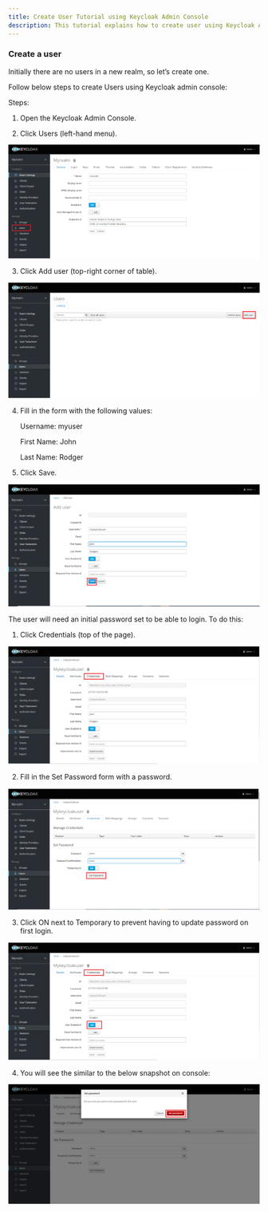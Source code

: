 ```yaml
---
title: Create User Tutorial using Keycloak Admin Console
description: This tutorial explains how to create user using Keycloak Admin Console
---
```



### Create a user

Initially there are no users in a new realm, so let’s create one.

Follow below steps to create Users using Keycloak admin console:

Steps:

1. Open the Keycloak Admin Console.

2. Click Users (left-hand menu).

 ![](_images/users-option.png)

3. Click Add user (top-right corner of table).

 ![](_images/add-user.png)
 

4. Fill in the form with the following values:

   Username: myuser
   
   First Name: John
   
   Last Name: Rodger

5. Click Save.

 ![](_images/add-user-form.png)


The user will need an initial password set to be able to login. To do this:

1. Click Credentials (top of the page).

 ![](_images/user-creds.png)

2. Fill in the Set Password form with a password.

 ![](_images/enter-user-password.png)

3. Click ON next to Temporary to prevent having to update password on first login.

![](_images/ON-option.png)

4. You will see the similar to the below snapshot on console:

 ![](_images/set-password.png)
